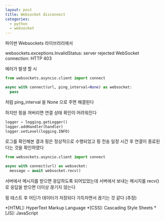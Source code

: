 ```yaml
---
layout: post
title: Websocket disconnect
categories:
  - python
  - websocket
---
```


파이썬 Websockets 라이브러리에서 

websockets.exceptions.InvalidStatus: server rejected WebSocket connection: HTTP 403

에러가 발생 할 시

~~~python
from websockets.asyncio.client import connect

async with connect(url, ping_interval=None) as websocket:
  pass
~~~

처럼 ping_interval 을 None 으로 주면 해결된다

하지만 핑을 꺼버리면 연결 상태 확인이 어려워진다

~~~python
logger = logging.getLogger()
logger.addHandler(handler)
logger.setLevel(logging.INFO)
~~~

로그를 확인해본 결과 핑은 정상적으로 수행되었고
핑 전송 일정 시간 후 연결이 종료된다는 것을 확인하였다

~~~python
from websockets.asyncio.client import connect

async with connect(url) as websocket:
  message = await websocket.recv()
~~~

서버에서 메시지를 받으면 응답하도록 되어있었는데
서버에서 보내는 메시지를 recv() 로 응답을 받으면 더이상 끊기지 않는다

핑 테스트 후 어딘가 데이터가 저장되다 가득차면서 끊기는 것 같다 (추정)



*[HTML]: HyperText Markup Language
*[CSS]: Cascading Style Sheets
*[JS]: JavaScript
